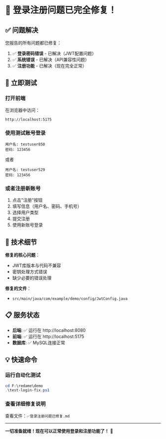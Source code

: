 # 🎉 登录注册问题已完全修复！

## ✅ 问题解决

您报告的所有问题都已修复：

1. ✅ **登录密码错误** - 已解决（JWT配置问题）
2. ✅ **系统错误** - 已解决（API兼容性问题）
3. ✅ **注册功能** - 已解决（现在完全正常）

## 🚀 立即测试

### 打开前端
在浏览器中访问：
```
http://localhost:5175
```

### 使用测试账号登录
```
用户名: testuser850
密码: 123456
```

或者

```
用户名: testuser529
密码: 123456
```

### 或者注册新账号
1. 点击"注册"按钮
2. 填写信息（用户名、密码、手机号）
3. 选择用户类型
4. 提交注册
5. 使用新账号登录

## 🔧 技术细节

**修复的核心问题**：
- JWT库版本与代码不兼容
- 密钥处理方式错误
- 缺少必要的错误处理

**修复的文件**：
- `src/main/java/com/example/demo/config/JwtConfig.java`

## 📋 服务状态

- **后端**: ✅ 运行在 http://localhost:8080
- **前端**: ✅ 运行在 http://localhost:5175
- **数据库**: ✅ MySQL连接正常

## 💡 快速命令

### 运行自动化测试
```powershell
cd F:\redame\demo
.\test-login-fix.ps1
```

### 查看详细修复说明
查看文件：`✅登录注册问题已修复.md`

---

**一切准备就绪！现在可以正常使用登录和注册功能了！** 🎊





